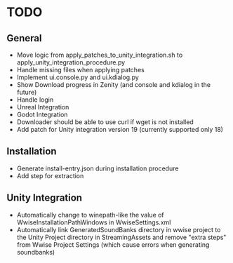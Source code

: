 # TODO

## General

- Move logic from apply_patches_to_unity_integration.sh to apply_unity_integration_procedure.py
- Handle missing files when applying patches
- Implement ui.console.py and ui.kdialog.py
- Show Download progress in Zenity (and console and kdialog in the future)
- Handle login
- Unreal Integration
- Godot Integration
- Downloader should be able to use curl if wget is not installed
- Add patch for Unity integration version 19 (currently supported only 18)

## Installation

- Generate install-entry.json during installation procedure
- Add step for extraction

## Unity Integration

- Automatically change to winepath-like the value of WwiseInstallationPathWindows in WwiseSettings.xml
- Automatically link GeneratedSoundBanks directory in wwise project to the Unity Project directory in StreamingAssets and remove "extra steps" from Wwise Project Settings (which cause errors when generating soundbanks)
